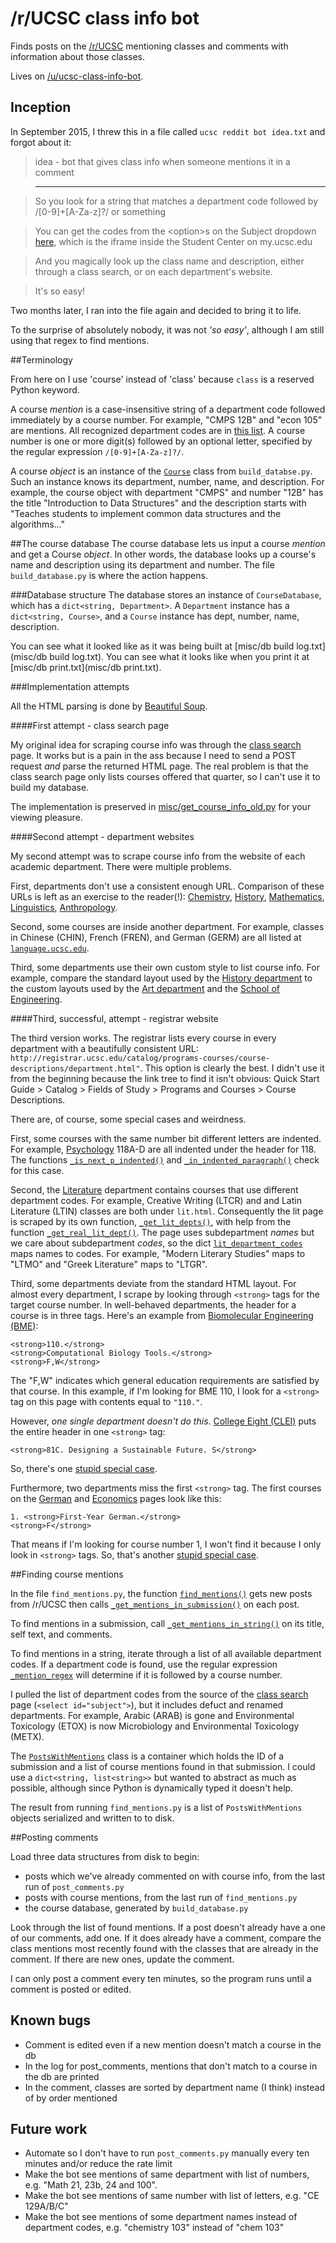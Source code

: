 # /r/UCSC class info bot

Finds posts on the [/r/UCSC](https://www.reddit.com/r/ucsc) mentioning classes and comments with information about those classes.

Lives on [/u/ucsc-class-info-bot](https://www.reddit.com/user/ucsc-class-info-bot).

## Inception
In September 2015, I threw this in a file called `ucsc reddit bot idea.txt` and forgot about it:

>idea - bot that gives class info when someone mentions it in a comment  

>------------------------------------------------------------------------

>So you look for a string that matches a department code followed by /[0-9]+[A-Za-z]?/ or something

>You can get the codes from the \<option\>s on the Subject dropdown [here](https://pisa.ucsc.edu/cs9/prd/sr9_2013/index.php), which is the iframe inside the Student Center on my.ucsc.edu

>And you magically look up the class name and description, either through a class search, or on each department's website.

>It's so easy!

Two months later, I ran into the file again and decided to bring it to life.

To the surprise of absolutely nobody, it was not *'so easy'*, although I am still using that regex to find mentions.


##Terminology

From here on I use 'course' instead of 'class' because `class` is a reserved Python keyword.

A course *mention* is a case-insensitive string of a department code followed immediately by a course number. For example, "CMPS 12B" and "econ 105" are mentions. All recognized department codes are in [this list](https://github.com/pfroud/ucsc-class-info-bot/blob/183e434a0a4f2894f4e52b12300185a1c1ba2e81/build_database.py#L15-L20). A course number is one or more digit(s) followed by an optional letter, specified by the regular expression `/[0-9]+[A-Za-z]?/`. 

A course *object* is an instance of the [`Course`](https://github.com/pfroud/ucsc-class-info-bot/blob/183e434a0a4f2894f4e52b12300185a1c1ba2e81/build_database.py#L103-L115) class from `build_databse.py`. Such an instance knows its department, number, name, and description. For example, the course object with department "CMPS" and number "12B" has the title "Introduction to Data Structures" and the description starts with "Teaches students to implement common data structures and the algorithms..."


##The course database 
The course database lets us input a course *mention* and get a Course *object*. In other words, the database looks up a course's name and description using its department and number. The file `build_database.py` is where the action happens.

###Database structure
The database stores an instance of `CourseDatabase`, which has a `dict<string, Department>`. A `Department` instance has a `dict<string, Course>`, and a `Course` instance has dept, number, name, description.

You can see what it looked like as it was being built at [misc/db build log.txt](misc/db build log.txt). You can see what it looks like when you print it at [misc/db print.txt](misc/db print.txt).

###Implementation attempts

All the HTML parsing is done by [Beautiful Soup](http://www.crummy.com/software/BeautifulSoup/).

####First attempt - class search page

My original idea for scraping course info was through the [class search](https://pisa.ucsc.edu/class_search/) page. It works but is a pain in the ass because I need to send a POST request *and* parse the returned HTML page. The real problem is that the class search page only lists courses offered that quarter, so I can't use it to build my database.

The implementation is preserved in [misc/get_course_info_old.py](misc/get_course_info_old.py) for your viewing pleasure.

####Second attempt - department websites

My second attempt was to scrape course info from the website of each academic department. There were multiple problems.

First, departments don't use a consistent enough URL. Comparison of these URLs is left as an exercise to the reader(!): [Chemistry](http://chemistry.ucsc.edu/academics/courses/course-catalog.php), [History](http://history.ucsc.edu/courses/catalog-view.php), [Mathematics](http://www.math.ucsc.edu/courses/course-catalog.php), [Linguistics](http://linguistics.ucsc.edu/courses/course-catalog-view.php), [Anthropology](http://anthro.ucsc.edu/courses/course_catalog.php).

Second, some courses are inside another department. For example, classes in Chinese (CHIN), French (FREN), and German (GERM) are all listed at [`language.ucsc.edu`](http://language.ucsc.edu/courses/course-catalog.php).

Third, some departments use their own custom style to list course info. For example, compare the standard layout used by the [History department](http://history.ucsc.edu/courses/catalog-view.php) to the custom layouts used by the [Art department](http://art.ucsc.edu/courses/2015-16) and the [School of Engineering](https://courses.soe.ucsc.edu/).

####Third, successful, attempt - registrar website

The third version works.  The registrar lists every course in every department with a beautifully consistent URL: `http://registrar.ucsc.edu/catalog/programs-courses/course-descriptions/department.html"`. This option is clearly the best. I didn't use it from the beginning because the link tree to find it isn't obvious: Quick Start Guide > Catalog > Fields of Study > Programs and Courses > Course Descriptions.

There are, of course, some special cases and weirdness.

First, some courses with the same number bit different letters are indented. For example, [Psychology](http://registrar.ucsc.edu/catalog/programs-courses/course-descriptions/psyc.html) 118A-D are all indented under the header for 118. The functions [`_is_next_p_indented()`](https://github.com/pfroud/ucsc-class-info-bot/blob/91cfc3cc31ffb70f6ea51ffdac6665bbd17ed1cd/build_database.py#L142-L161) and [`_in_indented_paragraph()`](https://github.com/pfroud/ucsc-class-info-bot/blob/91cfc3cc31ffb70f6ea51ffdac6665bbd17ed1cd/build_database.py#L164-L172) check for this case.

Second, the [Literature](http://registrar.ucsc.edu/catalog/programs-courses/course-descriptions/lit.html) department contains courses that use different department codes. For example, Creative Writing (LTCR) and and Latin Literature (LTIN) classes are both under `lit.html`. Consequently the lit page is scraped by its own function, [`_get_lit_depts()`](https://github.com/pfroud/ucsc-class-info-bot/blob/91cfc3cc31ffb70f6ea51ffdac6665bbd17ed1cd/build_database.py#L347-L375), with help from the function [`_get_real_lit_dept()`](https://github.com/pfroud/ucsc-class-info-bot/blob/91cfc3cc31ffb70f6ea51ffdac6665bbd17ed1cd/build_database.py#L330-L344). The page uses subdepartment *names* but we care about subdepartment *codes*, so the dict [`lit_department_codes`](https://github.com/pfroud/ucsc-class-info-bot/blob/91cfc3cc31ffb70f6ea51ffdac6665bbd17ed1cd/build_database.py#L23-L34) maps names to codes. For example, "﻿Modern Literary Studies" maps to "LTMO" and "﻿Greek Literature" maps to "LTGR".

Third, some departments deviate from the standard HTML layout. For almost every department, I scrape by looking through `<strong>` tags for the target course number. In well-behaved departments, the header for a course is in three tags. Here's an example from [Biomolecular Engineering (BME)](http://registrar.ucsc.edu/catalog/programs-courses/course-descriptions/bme.html):

```
<strong>110.</strong>
<strong>Computational Biology Tools.</strong>
<strong>F,W</strong>
```
The "F,W" indicates which general education requirements are satisfied by that course. In this example, if I'm looking for BME 110, I look for a `<strong>` tag on this page with contents equal to `"110."`.

However, *one single department doesn't do this*. [College Eight (CLEI)](http://registrar.ucsc.edu/catalog/programs-courses/course-descriptions/clei.html) puts the entire header in one `<strong>` tag:
```
<strong>81C. Designing a Sustainable Future. S</strong>
```
So, there's one [stupid special case](https://github.com/pfroud/ucsc-class-info-bot/blob/183e434a0a4f2894f4e52b12300185a1c1ba2e81/build_database.py#L318).

Furthermore, two departments miss the first `<strong>` tag. The first courses on the [German](http://registrar.ucsc.edu/catalog/programs-courses/course-descriptions/germ.html) and [Economics](http://registrar.ucsc.edu/catalog/programs-courses/course-descriptions/econ.html) pages look like this:
```
1. <strong>First-Year German.</strong>
<strong>F</strong>
```
That means if I'm looking for course number 1, I won't find it because I only look in `<strong>` tags. So, that's another [stupid special case](https://github.com/pfroud/ucsc-class-info-bot/blob/183e434a0a4f2894f4e52b12300185a1c1ba2e81/build_database.py#L323).


##Finding course mentions

In the file `find_mentions.py`, the function [`find_mentions()`](https://github.com/pfroud/ucsc-class-info-bot/blob/91cfc3cc31ffb70f6ea51ffdac6665bbd17ed1cd/find_mentions.py#L158-L185) gets new posts from /r/UCSC then calls [`_get_mentions_in_submission()`](https://github.com/pfroud/ucsc-class-info-bot/blob/91cfc3cc31ffb70f6ea51ffdac6665bbd17ed1cd/find_mentions.py#L26-L57) on each post.

To find mentions in a submission, call [`_get_mentions_in_string()`](https://github.com/pfroud/ucsc-class-info-bot/blob/91cfc3cc31ffb70f6ea51ffdac6665bbd17ed1cd/find_mentions.py#L65-L117) on its title, self text, and comments.

To find mentions in a string, iterate through a list of all available department codes. If a department code is found, use the regular expression [`_mention_regex`](https://github.com/pfroud/ucsc-class-info-bot/blob/91cfc3cc31ffb70f6ea51ffdac6665bbd17ed1cd/find_mentions.py#L11) will determine if it is followed by a course number.

I pulled the list of department codes from the source of the [class search](https://pisa.ucsc.edu/class_search/) page (`<select id="subject">`), but it includes defuct and renamed departments. For example, Arabic (ARAB) is gone and Environmental Toxicology (ETOX) is now Microbiology and Environmental Toxicology (METX).

The [`PostsWithMentions`](https://github.com/pfroud/ucsc-class-info-bot/blob/91cfc3cc31ffb70f6ea51ffdac6665bbd17ed1cd/find_mentions.py#L15-L23) class is a container which holds the ID of a submission and a list of course mentions found in that submission. I could use a `dict<string, list<string>>` but wanted to abstract as much as possible, although since Python is dynamically typed it doesn't help.

The result from running `find_mentions.py` is a list of  `PostsWithMentions` objects serialized and written to to disk.

##Posting comments

Load three data structures from disk to begin:

* posts which we've already commented on with course info, from the last run of `post_comments.py`
* posts with course mentions, from the last run of `find_mentions.py`
* the course database, generated by `build_database.py`

Look through the list of found mentions. If a post doesn't already have a one of our comments, add one. If it does already have a comment, compare the class mentions most recently found with the classes that are already in the comment. If there are new ones, update the comment.

I can only post a comment every ten minutes, so the program runs until a comment is posted or edited.


## Known bugs

* Comment is edited even if a new mention doesn't match a course in the db
* In the log for post_comments, mentions that don't match to a course in the db are printed
* In the comment, classes are sorted by department name (I think) instead of by order mentioned

## Future work
* Automate so I don't have to run `post_comments.py` manually every ten minutes and/or reduce the rate limit
* Make the bot see mentions of same department with list of numbers, e.g. "Math 21, 23b, 24 and 100".
* Make the bot see mentions of same number with list of letters, e.g. "CE 129A/B/C"
* Make the bot see mentions of some department names instead of department codes, e.g. "chemistry 103" instead of "chem 103"
